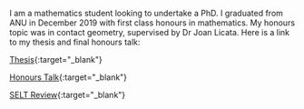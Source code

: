 I am a mathematics student looking to undertake a PhD. I graduated from ANU in December 2019 with first class honours in mathematics. My honours topic was in contact geometry, supervised by Dr Joan Licata. Here is a link to my thesis and final honours talk:

[Thesis](./thesis.pdf){:target="_blank"}

[Honours Talk](https://www.youtube.com/watch?v=P3Q9aNFrX8Q){:target="_blank"}

[SELT Review](./MATH2222_SELT.pdf){:target="_blank"}
